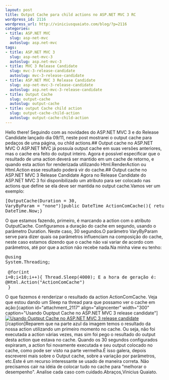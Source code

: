 ```yaml
--- 
layout: post
title: Output Cache para child actions no ASP.NET MVC 3 RC
wordpress_id: 2116
wordpress_url: http://viniciusquaiato.com/blog/?p=2116
categories: 
- title: ASP.NET MVC
  slug: asp-net-mvc
  autoslug: asp.net-mvc
tags: 
- title: ASP.NET MVC 3
  slug: asp-net-mvc-3
  autoslug: asp.net-mvc-3
- title: MVC 3 Release Candidate
  slug: mvc-3-release-candidate
  autoslug: mvc-3-release-candidate
- title: ASP.NET MVC 3 Release Candidate
  slug: asp-net-mvc-3-release-candidate
  autoslug: asp.net-mvc-3-release-candidate
- title: Output Cache
  slug: output-cache
  autoslug: output-cache
- title: output Cache child action
  slug: output-cache-child-action
  autoslug: output-cache-child-action
---
```

Hello there! Seguindo com as novidades do ASP.NET MVC 3 e do Release Candidate lançado dia 09/11, neste post mostrarei o output cache para pedaços de uma página, ou child actions.## Output cache no ASP.NET MVC
O ASP.NET MVC já possuía output cache em suas versões anteriores, mas o cache era feito do output inteiro. Agora é possível especificar que o resultado de uma action deverá ser mantido em um cache de retorno, e quando esta action for renderizada utilizando Html.RenderAction ou Html.Action esse resultado poderá vir do cache.## Output cache no ASP.NET MVC 3 Release Candidate
Agora no Release Candidate do ASP.NET MVC 3 foi disponibilizado um atributo para ser colocado nas actions que define se ela deve ser mantida no output cache.Vamos ver um exemplo:<pre lang="csharp" line="1">[OutputCache(Duration = 30, VaryByParam = "none")]public DateTime ActionComCache(){    return DateTime.Now;}</pre>O que estamos fazendo, primeiro, é marcando a action com o atributo OutputCache. Configuramos a duração do cache em segundo, usando o parâmetro Duration. Neste caso, 30 segundos.O parâmetro VaryByParam serve para dizer quais oa parâmetros influenciam na composição do cache, neste caso estamos dizendo que o cache não vai variar de acordo com parâmetros, até por que a action não recebe nada.Na minha view eu tenho:<pre lang="xml">@using System.Threading;<!DOCTYPE html SYSTEM><html><head>    <title>ActionComCache</title></head><body>    <div>        @for(int i=0;i<10;i++){            Thread.Sleep(4000);                        <text>E a hora de geração é: @Html.Action("ActionComCache")</text><br />        }    </div></body></html></pre>O que fazemos é renderizar o resultado da action ActionComCache. Veja que estou dando um Sleep na thread para que possamo ver o cache em ação:[caption id="attachment_2117" align="aligncenter" width="300" caption="Usando Ouptput Cache no ASP.NET MVC 3 release candidate"][![Usando Ouptput Cache no ASP.NET MVC 3 release candidate](http://viniciusquaiato.com/blog/wp-content/uploads/2010/11/usando-ouptput-cache-300x271.png "Usando Ouptput Cache no ASP.NET MVC 3 release candidate")](http://viniciusquaiato.com/blog/wp-content/uploads/2010/11/usando-ouptput-cache.png)[/caption]Reparem que na parte azul da imagem temos o resultado da nossa action utilizando um primeiro momento no cache. Ou seja, não foi executada a action várias vezes, mas sim foi pego o resultado do output desta action que estava no cache. Quando os 30 segundos configurados expiraram, a action foi novamente executada e seu output colocado no cache, como pode ser visto na parte vermelha.É isso galera, depois escreverei mais sobre o Output cache, sobre a variação por parâmetros, etc.Este é um recurso interessante se usado de maneira correta. Não precisamos cair na idéia de colocar tudo no cache para "melhorar o desempenho". Analise cada caso com cuidado.Abraços,Vinicius Quaiato.
